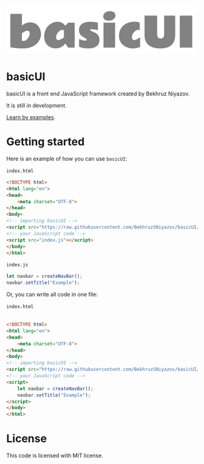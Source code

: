 ![](images/logo.png)
# basicUI
basicUI is a front end JavaScript framework created by Bekhruz Niyazov.

It is still in development.

[Learn by examples](https://github.com/BekhruzSNiyazov/basicUI/tree/master/examples/).
# Getting started
Here is an example of how you can use `basicUI`:

`index.html`
```html
<!DOCTYPE html>
<html lang="en">
<head>
    <meta charset="UTF-8">
</head>
<body>
<!-- importing basicUI -->
<script src="https://raw.githubusercontent.com/BekhruzSNiyazov/basicUI/master/src/basicUI.js"></script>
<!-- your JavaScript code -->
<script src="index.js"></script>
</body>
</html>
```
`index.js`
```js
let navbar = createNavBar();
navbar.setTitle("Example");
```
Or, you can write all code in one file:

`index.html`
```html

<!DOCTYPE html>
<html lang="en">
<head>
    <meta charset="UTF-8">
</head>
<body>
<!-- importing basicUI -->
<script src="https://raw.githubusercontent.com/BekhruzSNiyazov/basicUI/master/src/basicUI.js"></script>
<!-- your JavaScript code -->
<script>
    let navbar = createNavBar();
    navbar.setTitle("Example");
</script>
</body>
</html>
```
# License
This code is licensed with MIT license.